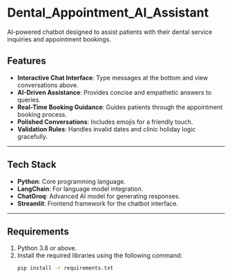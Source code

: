 # Dental_Appointment_AI_Assistant
AI-powered chatbot designed to assist patients with their dental service inquiries and appointment bookings.

## Features
- **Interactive Chat Interface**: Type messages at the bottom and view conversations above.
- **AI-Driven Assistance**: Provides concise and empathetic answers to queries.
- **Real-Time Booking Guidance**: Guides patients through the appointment booking process.
- **Polished Conversations**: Includes emojis for a friendly touch.
- **Validation Rules**: Handles invalid dates and clinic holiday logic gracefully.

---

## Tech Stack
- **Python**: Core programming language.
- **LangChain**: For language model integration.
- **ChatGroq**: Advanced AI model for generating responses.
- **Streamlit**: Frontend framework for the chatbot interface.

---

## Requirements
1. Python 3.8 or above.
2. Install the required libraries using the following command:
   ```bash
   pip install -r requirements.txt
